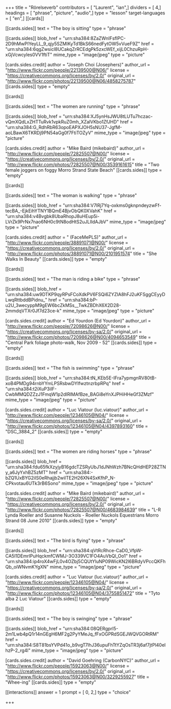 +++
title = "Rörelseverb"
contributors = [ "Laurent", "ian",]
dividers = [ 4,]
headings = [ "phrase", "picture", "audio",]
type = "lesson"
target-languages = [ "en",]
[[cards]]

[[cards.sides]]
text = "The boy is sitting"
type = "phrase"

[[cards.sides]]
blob_href = "urn:sha384:8ZaZWnIFsfIPC-2D9hMwPIYeyLL_9_qjy5SZMlKyTd1BkS66nedFytOW5vVueF9Z"
href = "urn:sha384:6qgZwsicl8UCakqZrRCEdgPk5zxcWEf_xijL0ChzuRpH-xGjVcwcyles0VV1ftiT"
mime_type = "image/jpeg"
type = "picture"

[cards.sides.credit]
author = "Joseph Choi (Josephers)"
author_url = "http://www.flickr.com/people/22139500@N06/"
license = "https://creativecommons.org/licenses/by/2.0/"
original_url = "http://www.flickr.com/photos/22139500@N06/4858275787"
[[cards.sides]]
type = "empty"

[[cards]]

[[cards.sides]]
text = "The women are running"
type = "phrase"

[[cards.sides]]
blob_href = "urn:sha384:XJ5ynHsJWU8tLUTu7hczac-vQmXQdLxZHTTuRvk1vpkRuZ0mh_XZalVKbo1ZfJHD"
href = "urn:sha384:G_RdhRbR63opoEAPXJOH5sNU37-JgfM-aoLBawX6TKRDj9PN54aGg0f7FtiTOZyV"
mime_type = "image/jpeg"
type = "picture"

[cards.sides.credit]
author = "Mike Baird (mikebaird)"
author_url = "http://www.flickr.com/people/72825507@N00/"
license = "https://creativecommons.org/licenses/by/2.0/"
original_url = "http://www.flickr.com/photos/72825507@N00/3539161615"
title = "Two female joggers on foggy Morro Strand State Beach"
[[cards.sides]]
type = "empty"

[[cards]]

[[cards.sides]]
text = "The woman is walking"
type = "phrase"

[[cards.sides]]
blob_href = "urn:sha384:V7lRj7Yq-oxkms0gknpndeyzwFf-tecBA_-EjkEihYTNY1BQmE4BjvObQK0XVahK"
href = "urn:sha384:v4Bvgbk8UbaRhopJ8uHEup5i-LVrZk9PrNx7nao6NH0c9tN8odHtS2uJLIIdAJbV"
mime_type = "image/jpeg"
type = "picture"

[cards.sides.credit]
author = " (FaceMePLS)"
author_url = "http://www.flickr.com/people/38891071@N00/"
license = "https://creativecommons.org/licenses/by/2.0/"
original_url = "http://www.flickr.com/photos/38891071@N00/2101951574"
title = "She Walks In Beauty"
[[cards.sides]]
type = "empty"

[[cards]]

[[cards.sides]]
text = "The man is riding a bike"
type = "phrase"

[[cards.sides]]
blob_href = "urn:sha384:uw9DTKP9qyRPsFCoXdkPV6FSQi6ZYZIA8hFJ2uKFSggCEyyDLwqRttbddBPidnu_"
href = "urn:sha384:bP-u2U_3wecyppM9gEW6bcZkMSs__TwkZBDhX6X2D28-2mmdqVTXr0Jf7d23ce-k"
mime_type = "image/jpeg"
type = "picture"

[cards.sides.credit]
author = "Ed Yourdon (Ed Yourdon)"
author_url = "http://www.flickr.com/people/72098626@N00/"
license = "https://creativecommons.org/licenses/by-sa/2.0/"
original_url = "http://www.flickr.com/photos/72098626@N00/4094653549"
title = "Central Park foliage photo-walk, Nov 2009 - 52"
[[cards.sides]]
type = "empty"

[[cards]]

[[cards.sides]]
text = "The fish is swimming"
type = "phrase"

[[cards.sides]]
blob_href = "urn:sha384:tN_KEb5E-IFra7ypmgnRV80tB-xoB4PMDg94rnbYYmLPSRsbwDYIfwztnzrbpRPq"
href = "urn:sha384:t2iXuP3iIF-CwbMMQDZZzJ1FmqW1p2dIRlMAfBze_BAGi8eYnXJPHiHHeGf3ZMzf"
mime_type = "image/jpeg"
type = "picture"

[cards.sides.credit]
author = "Luc Viatour (luc.viatour)"
author_url = "http://www.flickr.com/people/12346105@N04/"
license = "https://creativecommons.org/licenses/by-sa/2.0/"
original_url = "http://www.flickr.com/photos/12346105@N04/4397893160"
title = "DSC_3884_2"
[[cards.sides]]
type = "empty"

[[cards]]

[[cards.sides]]
text = "The women are riding horses"
type = "phrase"

[[cards.sides]]
blob_href = "urn:sha384:fdu65fkXzyjyB16gdcTZSRyUbJ1dJNhWzh7BNcQHdHEP28ZTNy_a6JyYxhBZ5zMT"
href = "urn:sha384:-bZQ1UxBYG2iIS0eRhajjb2wilTE2H26XN4SxKfhP_N-CPkvotau6UTk3rB6Sono"
mime_type = "image/jpeg"
type = "picture"

[cards.sides.credit]
author = "Mike Baird (mikebaird)"
author_url = "http://www.flickr.com/people/72825507@N00/"
license = "https://creativecommons.org/licenses/by/2.0/"
original_url = "http://www.flickr.com/photos/72825507@N00/4683984639"
title = "L-R Lynda Roeller and Susanne Nuckols - Roeller Nuckols Equestrians Morro Strand 08 June 2010"
[[cards.sides]]
type = "empty"

[[cards]]

[[cards.sides]]
text = "The bird is flying"
type = "phrase"

[[cards.sides]]
blob_href = "urn:sha384:qVtRcRhce-CaD0_VfpW-CA5l1DEmrIPuHqckmfCWMJ-3O339VC1FO4AuVbQl_Oo1"
href = "urn:sha384:ip4roX4wFjL0v4OZbj5CQUtYluNP09WicKN2l6BRdyVPccQKFhQb_oiWNvmKYgXN"
mime_type = "image/jpeg"
type = "picture"

[cards.sides.credit]
author = "Luc Viatour (luc.viatour)"
author_url = "http://www.flickr.com/people/12346105@N04/"
license = "https://creativecommons.org/licenses/by-sa/2.0/"
original_url = "http://www.flickr.com/photos/12346105@N04/3755851472"
title = "Tyto alba 2 Luc Viatour"
[[cards.sides]]
type = "empty"

[[cards]]

[[cards.sides]]
text = "The boy is swinging"
type = "phrase"

[[cards.sides]]
blob_href = "urn:sha384:08QERgprl5-2m1Lwb4pQ1r14nGEgH6MF2g2PyYMeJq_fFxOGPRdSGEJWQVGORtRM"
href = "urn:sha384:S8T81bsYVPd41o_b9vgT7lhJ36upuFhTtYZqOsTR3j6af7jtPl40elhzP-2_rg4l"
mime_type = "image/jpeg"
type = "picture"

[cards.sides.credit]
author = "David Goehring (CarbonNYC)"
author_url = "http://www.flickr.com/people/15923063@N00/"
license = "https://creativecommons.org/licenses/by/2.0/"
original_url = "http://www.flickr.com/photos/15923063@N00/3229255927"
title = "Whee-ing"
[[cards.sides]]
type = "empty"

[[interactions]]
answer = 1
prompt = [ 0, 2,]
type = "choice"

+++
